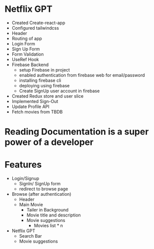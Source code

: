 # Netflix GPT

- Created Create-react-app
- Configured tailwindcss
- Header
- Routing of app
- Login Form
- Sign Up Form
- Form Validation
- UseRef Hook
- Firebase Backend
  - setup Firebase in project
  - enabled authentication from firebase web for email/password
  - installing firebase cli
  - deploying using firebase
  - Create SignUp user account in firebase
- Created Redux store and user slice
- Implemented Sign-Out
- Update Profile API
- Fetch movies from TBDB

# Reading Documentation is a super power of a developer

# Features

- Login/Signup
  - SignIn/ SignUp form
  - redirect to browse page
- Browse (after authentication)
  - Header
  - Main Movie
    - Tailer in Background
    - Movie title and description
    - Movie suggestions
      - Movies list \* n
- Netflix GPT
  - Search Bar
  - Movie suggestions
